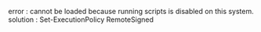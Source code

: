 error : 
        cannot be loaded because running scripts is disabled on this system.
        solution : Set-ExecutionPolicy RemoteSigned